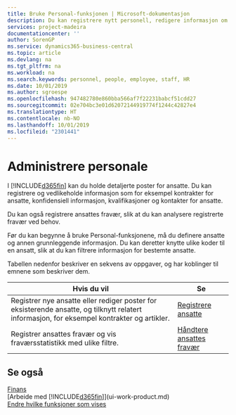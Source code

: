 ```yaml
---
title: Bruke Personal-funksjonen | Microsoft-dokumentasjon
description: Du kan registrere nytt personell, redigere informasjon om eksisterende ansatte og registrere og analysere fravær.
services: project-madeira
documentationcenter: ''
author: SorenGP
ms.service: dynamics365-business-central
ms.topic: article
ms.devlang: na
ms.tgt_pltfrm: na
ms.workload: na
ms.search.keywords: personnel, people, employee, staff, HR
ms.date: 10/01/2019
ms.author: sgroespe
ms.openlocfilehash: 947482780e860bba566af7f22231babcf51cdd27
ms.sourcegitcommit: 02e704bc3e01d62072144919774f1244c42827e4
ms.translationtype: HT
ms.contentlocale: nb-NO
ms.lasthandoff: 10/01/2019
ms.locfileid: "2301441"
---
```

# <a name="manage-human-resources"></a>Administrere personale
I [!INCLUDE[d365fin](includes/d365fin_md.md)] kan du holde detaljerte poster for ansatte. Du kan registrere og vedlikeholde informasjon som for eksempel kontrakter for ansatte, konfidensiell informasjon, kvalifikasjoner og kontakter for ansatte.

Du kan også registrere ansattes fravær, slik at du kan analysere registrerte fravær ved behov.

Før du kan begynne å bruke Personal-funksjonene, må du definere ansatte og annen grunnleggende informasjon. Du kan deretter knytte ulike koder til en ansatt, slik at du kan filtrere informasjon for bestemte ansatte.

Tabellen nedenfor beskriver en sekvens av oppgaver, og har koblinger til emnene som beskriver dem.

| Hvis du vil | Se |
| --- | --- |
| Registrer nye ansatte eller rediger poster for eksisterende ansatte, og tilknytt relatert informasjon, for eksempel kontrakter og artikler. |[Registrere ansatte](hr-how-register-employees.md) |
| Registrer ansattes fravær og vis fraværsstatistikk med ulike filtre. |[Håndtere ansattes fravær](hr-how-manage-absence.md) |

## <a name="see-also"></a>Se også
[Finans](finance.md)  
[Arbeide med [!INCLUDE[d365fin](includes/d365fin_md.md)]](ui-work-product.md)  
[Endre hvilke funksjoner som vises](ui-experiences.md)        
